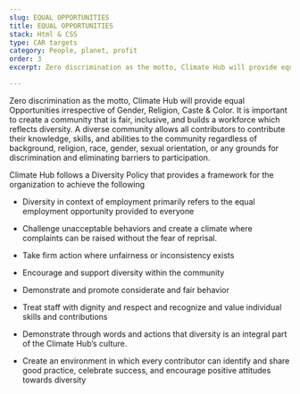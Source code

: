 ```yaml
---
slug: EQUAL OPPORTUNITIES
title: EQUAL OPPORTUNITIES 
stack: Html & CSS
type: CAR targets
category: People, planet, profit
order: 3
excerpt: Zero discrimination as the motto, Climate Hub will provide equal Opportunities irrespective of Gender, Religion, Caste & Color.

---
```


Zero discrimination as the motto, Climate Hub will provide equal Opportunities irrespective of Gender, Religion, Caste & Color. It is important to create a community that is fair, inclusive, and builds a workforce which reflects diversity. A diverse
community allows all contributors to contribute their knowledge, skills, and abilities to the community regardless of background, religion, race, gender, sexual orientation, or any grounds for discrimination and eliminating barriers to participation.

Climate Hub follows a Diversity Policy that provides a framework for the organization to achieve the following

* Diversity in context of employment primarily refers to the equal employment opportunity provided to everyone

* Challenge unacceptable behaviors and create a climate where complaints can be raised without the fear of reprisal.

* Take firm action where unfairness or inconsistency exists

* Encourage and support diversity within the community

* Demonstrate and promote considerate and fair behavior

* Treat staff with dignity and respect and recognize and value individual skills and contributions

* Demonstrate through words and actions that diversity is an integral part of the Climate Hub’s culture.

* Create an environment in which every contributor can identify and share good practice, celebrate success, and encourage positive attitudes towards diversity